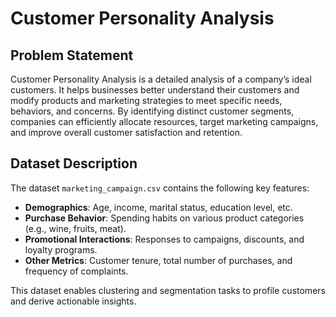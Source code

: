 # Customer Personality Analysis

## Problem Statement
Customer Personality Analysis is a detailed analysis of a company’s ideal customers. It helps businesses better understand their customers and modify products and marketing strategies to meet specific needs, behaviors, and concerns. By identifying distinct customer segments, companies can efficiently allocate resources, target marketing campaigns, and improve overall customer satisfaction and retention.

## Dataset Description
The dataset `marketing_campaign.csv` contains the following key features:

- **Demographics**: Age, income, marital status, education level, etc.
- **Purchase Behavior**: Spending habits on various product categories (e.g., wine, fruits, meat).
- **Promotional Interactions**: Responses to campaigns, discounts, and loyalty programs.
- **Other Metrics**: Customer tenure, total number of purchases, and frequency of complaints.

This dataset enables clustering and segmentation tasks to profile customers and derive actionable insights.

